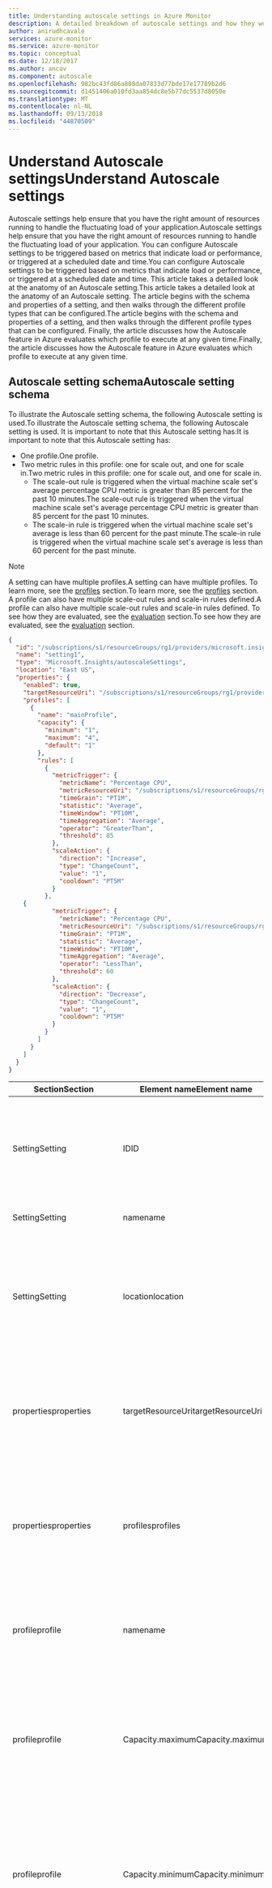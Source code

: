 ```yaml
---
title: Understanding autoscale settings in Azure Monitor
description: A detailed breakdown of autoscale settings and how they work. Applies to Virtual Machines, Cloud Services, Web Apps
author: anirudhcavale
services: azure-monitor
ms.service: azure-monitor
ms.topic: conceptual
ms.date: 12/18/2017
ms.author: ancav
ms.component: autoscale
ms.openlocfilehash: 982bc43fd86a808da07833d77bde17e17789b2d6
ms.sourcegitcommit: d1451406a010fd3aa854dc8e5b77dc5537d8050e
ms.translationtype: MT
ms.contentlocale: nl-NL
ms.lasthandoff: 09/13/2018
ms.locfileid: "44870509"
---
```

# <a name="understand-autoscale-settings"></a><span data-ttu-id="7cce5-104">Understand Autoscale settings</span><span class="sxs-lookup"><span data-stu-id="7cce5-104">Understand Autoscale settings</span></span>
<span data-ttu-id="7cce5-105">Autoscale settings help ensure that you have the right amount of resources running to handle the fluctuating load of your application.</span><span class="sxs-lookup"><span data-stu-id="7cce5-105">Autoscale settings help ensure that you have the right amount of resources running to handle the fluctuating load of your application.</span></span> <span data-ttu-id="7cce5-106">You can configure Autoscale settings to be triggered based on metrics that indicate load or performance, or triggered at a scheduled date and time.</span><span class="sxs-lookup"><span data-stu-id="7cce5-106">You can configure Autoscale settings to be triggered based on metrics that indicate load or performance, or triggered at a scheduled date and time.</span></span> <span data-ttu-id="7cce5-107">This article takes a detailed look at the anatomy of an Autoscale setting.</span><span class="sxs-lookup"><span data-stu-id="7cce5-107">This article takes a detailed look at the anatomy of an Autoscale setting.</span></span> <span data-ttu-id="7cce5-108">The article begins with the schema and properties of a setting, and then walks through the different profile types that can be configured.</span><span class="sxs-lookup"><span data-stu-id="7cce5-108">The article begins with the schema and properties of a setting, and then walks through the different profile types that can be configured.</span></span> <span data-ttu-id="7cce5-109">Finally, the article discusses how the Autoscale feature in Azure evaluates which profile to execute at any given time.</span><span class="sxs-lookup"><span data-stu-id="7cce5-109">Finally, the article discusses how the Autoscale feature in Azure evaluates which profile to execute at any given time.</span></span>

## <a name="autoscale-setting-schema"></a><span data-ttu-id="7cce5-110">Autoscale setting schema</span><span class="sxs-lookup"><span data-stu-id="7cce5-110">Autoscale setting schema</span></span>
<span data-ttu-id="7cce5-111">To illustrate the Autoscale setting schema, the following Autoscale setting is used.</span><span class="sxs-lookup"><span data-stu-id="7cce5-111">To illustrate the Autoscale setting schema, the following Autoscale setting is used.</span></span> <span data-ttu-id="7cce5-112">It is important to note that this Autoscale setting has:</span><span class="sxs-lookup"><span data-stu-id="7cce5-112">It is important to note that this Autoscale setting has:</span></span>
- <span data-ttu-id="7cce5-113">One profile.</span><span class="sxs-lookup"><span data-stu-id="7cce5-113">One profile.</span></span> 
- <span data-ttu-id="7cce5-114">Two metric rules in this profile: one for scale out, and one for scale in.</span><span class="sxs-lookup"><span data-stu-id="7cce5-114">Two metric rules in this profile: one for scale out, and one for scale in.</span></span>
  - <span data-ttu-id="7cce5-115">The scale-out rule is triggered when the virtual machine scale set's average percentage CPU metric is greater than 85 percent for the past 10 minutes.</span><span class="sxs-lookup"><span data-stu-id="7cce5-115">The scale-out rule is triggered when the virtual machine scale set's average percentage CPU metric is greater than 85 percent for the past 10 minutes.</span></span>
  - <span data-ttu-id="7cce5-116">The scale-in rule is triggered when the virtual machine scale set's average is less than 60 percent for the past minute.</span><span class="sxs-lookup"><span data-stu-id="7cce5-116">The scale-in rule is triggered when the virtual machine scale set's average is less than 60 percent for the past minute.</span></span>

> [!NOTE]
> <span data-ttu-id="7cce5-117">A setting can have multiple profiles.</span><span class="sxs-lookup"><span data-stu-id="7cce5-117">A setting can have multiple profiles.</span></span> <span data-ttu-id="7cce5-118">To learn more, see the [profiles](#autoscale-profiles) section.</span><span class="sxs-lookup"><span data-stu-id="7cce5-118">To learn more, see the [profiles](#autoscale-profiles) section.</span></span> <span data-ttu-id="7cce5-119">A profile can also have multiple scale-out rules and scale-in rules defined.</span><span class="sxs-lookup"><span data-stu-id="7cce5-119">A profile can also have multiple scale-out rules and scale-in rules defined.</span></span> <span data-ttu-id="7cce5-120">To see how they are evaluated, see the [evaluation](#autoscale-evaluation) section.</span><span class="sxs-lookup"><span data-stu-id="7cce5-120">To see how they are evaluated, see the [evaluation](#autoscale-evaluation) section.</span></span>

```JSON
{
  "id": "/subscriptions/s1/resourceGroups/rg1/providers/microsoft.insights/autoscalesettings/setting1",
  "name": "setting1",
  "type": "Microsoft.Insights/autoscaleSettings",
  "location": "East US",
  "properties": {
    "enabled": true,
    "targetResourceUri": "/subscriptions/s1/resourceGroups/rg1/providers/Microsoft.Compute/virtualMachineScaleSets/vmss1",
    "profiles": [
      {
        "name": "mainProfile",
        "capacity": {
          "minimum": "1",
          "maximum": "4",
          "default": "1"
        },
        "rules": [
          {
            "metricTrigger": {
              "metricName": "Percentage CPU",
              "metricResourceUri": "/subscriptions/s1/resourceGroups/rg1/providers/Microsoft.Compute/virtualMachineScaleSets/vmss1",
              "timeGrain": "PT1M",
              "statistic": "Average",
              "timeWindow": "PT10M",
              "timeAggregation": "Average",
              "operator": "GreaterThan",
              "threshold": 85
            },
            "scaleAction": {
              "direction": "Increase",
              "type": "ChangeCount",
              "value": "1",
              "cooldown": "PT5M"
            }
          },
    {
            "metricTrigger": {
              "metricName": "Percentage CPU",
              "metricResourceUri": "/subscriptions/s1/resourceGroups/rg1/providers/Microsoft.Compute/virtualMachineScaleSets/vmss1",
              "timeGrain": "PT1M",
              "statistic": "Average",
              "timeWindow": "PT10M",
              "timeAggregation": "Average",
              "operator": "LessThan",
              "threshold": 60
            },
            "scaleAction": {
              "direction": "Decrease",
              "type": "ChangeCount",
              "value": "1",
              "cooldown": "PT5M"
            }
          }
        ]
      }
    ]
  }
}
```

| <span data-ttu-id="7cce5-121">Section</span><span class="sxs-lookup"><span data-stu-id="7cce5-121">Section</span></span> | <span data-ttu-id="7cce5-122">Element name</span><span class="sxs-lookup"><span data-stu-id="7cce5-122">Element name</span></span> | <span data-ttu-id="7cce5-123">Description</span><span class="sxs-lookup"><span data-stu-id="7cce5-123">Description</span></span> |
| --- | --- | --- |
| <span data-ttu-id="7cce5-124">Setting</span><span class="sxs-lookup"><span data-stu-id="7cce5-124">Setting</span></span> | <span data-ttu-id="7cce5-125">ID</span><span class="sxs-lookup"><span data-stu-id="7cce5-125">ID</span></span> | <span data-ttu-id="7cce5-126">The Autoscale setting's resource ID.</span><span class="sxs-lookup"><span data-stu-id="7cce5-126">The Autoscale setting's resource ID.</span></span> <span data-ttu-id="7cce5-127">Autoscale settings are an Azure Resource Manager resource.</span><span class="sxs-lookup"><span data-stu-id="7cce5-127">Autoscale settings are an Azure Resource Manager resource.</span></span> |
| <span data-ttu-id="7cce5-128">Setting</span><span class="sxs-lookup"><span data-stu-id="7cce5-128">Setting</span></span> | <span data-ttu-id="7cce5-129">name</span><span class="sxs-lookup"><span data-stu-id="7cce5-129">name</span></span> | <span data-ttu-id="7cce5-130">The Autoscale setting name.</span><span class="sxs-lookup"><span data-stu-id="7cce5-130">The Autoscale setting name.</span></span> |
| <span data-ttu-id="7cce5-131">Setting</span><span class="sxs-lookup"><span data-stu-id="7cce5-131">Setting</span></span> | <span data-ttu-id="7cce5-132">location</span><span class="sxs-lookup"><span data-stu-id="7cce5-132">location</span></span> | <span data-ttu-id="7cce5-133">The location of the Autoscale setting.</span><span class="sxs-lookup"><span data-stu-id="7cce5-133">The location of the Autoscale setting.</span></span> <span data-ttu-id="7cce5-134">This location can be different from the location of the resource being scaled.</span><span class="sxs-lookup"><span data-stu-id="7cce5-134">This location can be different from the location of the resource being scaled.</span></span> |
| <span data-ttu-id="7cce5-135">properties</span><span class="sxs-lookup"><span data-stu-id="7cce5-135">properties</span></span> | <span data-ttu-id="7cce5-136">targetResourceUri</span><span class="sxs-lookup"><span data-stu-id="7cce5-136">targetResourceUri</span></span> | <span data-ttu-id="7cce5-137">The resource ID of the resource being scaled.</span><span class="sxs-lookup"><span data-stu-id="7cce5-137">The resource ID of the resource being scaled.</span></span> <span data-ttu-id="7cce5-138">You can only have one Autoscale setting per resource.</span><span class="sxs-lookup"><span data-stu-id="7cce5-138">You can only have one Autoscale setting per resource.</span></span> |
| <span data-ttu-id="7cce5-139">properties</span><span class="sxs-lookup"><span data-stu-id="7cce5-139">properties</span></span> | <span data-ttu-id="7cce5-140">profiles</span><span class="sxs-lookup"><span data-stu-id="7cce5-140">profiles</span></span> | <span data-ttu-id="7cce5-141">An Autoscale setting is composed of one or more profiles.</span><span class="sxs-lookup"><span data-stu-id="7cce5-141">An Autoscale setting is composed of one or more profiles.</span></span> <span data-ttu-id="7cce5-142">Each time the Autoscale engine runs, it executes one profile.</span><span class="sxs-lookup"><span data-stu-id="7cce5-142">Each time the Autoscale engine runs, it executes one profile.</span></span> |
| <span data-ttu-id="7cce5-143">profile</span><span class="sxs-lookup"><span data-stu-id="7cce5-143">profile</span></span> | <span data-ttu-id="7cce5-144">name</span><span class="sxs-lookup"><span data-stu-id="7cce5-144">name</span></span> | <span data-ttu-id="7cce5-145">The name of the profile.</span><span class="sxs-lookup"><span data-stu-id="7cce5-145">The name of the profile.</span></span> <span data-ttu-id="7cce5-146">You can choose any name that helps you identify the profile.</span><span class="sxs-lookup"><span data-stu-id="7cce5-146">You can choose any name that helps you identify the profile.</span></span> |
| <span data-ttu-id="7cce5-147">profile</span><span class="sxs-lookup"><span data-stu-id="7cce5-147">profile</span></span> | <span data-ttu-id="7cce5-148">Capacity.maximum</span><span class="sxs-lookup"><span data-stu-id="7cce5-148">Capacity.maximum</span></span> | <span data-ttu-id="7cce5-149">The maximum capacity allowed.</span><span class="sxs-lookup"><span data-stu-id="7cce5-149">The maximum capacity allowed.</span></span> <span data-ttu-id="7cce5-150">It ensures that Autoscale, when executing this profile, does not scale your resource above this number.</span><span class="sxs-lookup"><span data-stu-id="7cce5-150">It ensures that Autoscale, when executing this profile, does not scale your resource above this number.</span></span> |
| <span data-ttu-id="7cce5-151">profile</span><span class="sxs-lookup"><span data-stu-id="7cce5-151">profile</span></span> | <span data-ttu-id="7cce5-152">Capacity.minimum</span><span class="sxs-lookup"><span data-stu-id="7cce5-152">Capacity.minimum</span></span> | <span data-ttu-id="7cce5-153">The minimum capacity allowed.</span><span class="sxs-lookup"><span data-stu-id="7cce5-153">The minimum capacity allowed.</span></span> <span data-ttu-id="7cce5-154">It ensures that Autoscale, when executing this profile, does not scale your resource below this number.</span><span class="sxs-lookup"><span data-stu-id="7cce5-154">It ensures that Autoscale, when executing this profile, does not scale your resource below this number.</span></span> |
| <span data-ttu-id="7cce5-155">profile</span><span class="sxs-lookup"><span data-stu-id="7cce5-155">profile</span></span> | <span data-ttu-id="7cce5-156">Capacity.default</span><span class="sxs-lookup"><span data-stu-id="7cce5-156">Capacity.default</span></span> | <span data-ttu-id="7cce5-157">If there is a problem reading the resource metric (in this case, the CPU of “vmss1”), and the current capacity is below the default, Autoscale scales out to the default.</span><span class="sxs-lookup"><span data-stu-id="7cce5-157">If there is a problem reading the resource metric (in this case, the CPU of “vmss1”), and the current capacity is below the default, Autoscale scales out to the default.</span></span> <span data-ttu-id="7cce5-158">This is to ensure the availability of the resource.</span><span class="sxs-lookup"><span data-stu-id="7cce5-158">This is to ensure the availability of the resource.</span></span> <span data-ttu-id="7cce5-159">If the current capacity is already higher than the default capacity, Autoscale does not scale in.</span><span class="sxs-lookup"><span data-stu-id="7cce5-159">If the current capacity is already higher than the default capacity, Autoscale does not scale in.</span></span> |
| <span data-ttu-id="7cce5-160">profile</span><span class="sxs-lookup"><span data-stu-id="7cce5-160">profile</span></span> | <span data-ttu-id="7cce5-161">rules</span><span class="sxs-lookup"><span data-stu-id="7cce5-161">rules</span></span> | <span data-ttu-id="7cce5-162">Autoscale automatically scales between the maximum and minimum capacities, by using the rules in the profile.</span><span class="sxs-lookup"><span data-stu-id="7cce5-162">Autoscale automatically scales between the maximum and minimum capacities, by using the rules in the profile.</span></span> <span data-ttu-id="7cce5-163">You can have multiple rules in a profile.</span><span class="sxs-lookup"><span data-stu-id="7cce5-163">You can have multiple rules in a profile.</span></span> <span data-ttu-id="7cce5-164">Typically there are two rules: one to determine when to scale out, and the other to determine when to scale in.</span><span class="sxs-lookup"><span data-stu-id="7cce5-164">Typically there are two rules: one to determine when to scale out, and the other to determine when to scale in.</span></span> |
| <span data-ttu-id="7cce5-165">rule</span><span class="sxs-lookup"><span data-stu-id="7cce5-165">rule</span></span> | <span data-ttu-id="7cce5-166">metricTrigger</span><span class="sxs-lookup"><span data-stu-id="7cce5-166">metricTrigger</span></span> | <span data-ttu-id="7cce5-167">Defines the metric condition of the rule.</span><span class="sxs-lookup"><span data-stu-id="7cce5-167">Defines the metric condition of the rule.</span></span> |
| <span data-ttu-id="7cce5-168">metricTrigger</span><span class="sxs-lookup"><span data-stu-id="7cce5-168">metricTrigger</span></span> | <span data-ttu-id="7cce5-169">metricName</span><span class="sxs-lookup"><span data-stu-id="7cce5-169">metricName</span></span> | <span data-ttu-id="7cce5-170">The name of the metric.</span><span class="sxs-lookup"><span data-stu-id="7cce5-170">The name of the metric.</span></span> |
| <span data-ttu-id="7cce5-171">metricTrigger</span><span class="sxs-lookup"><span data-stu-id="7cce5-171">metricTrigger</span></span> |  <span data-ttu-id="7cce5-172">metricResourceUri</span><span class="sxs-lookup"><span data-stu-id="7cce5-172">metricResourceUri</span></span> | <span data-ttu-id="7cce5-173">The resource ID of the resource that emits the metric.</span><span class="sxs-lookup"><span data-stu-id="7cce5-173">The resource ID of the resource that emits the metric.</span></span> <span data-ttu-id="7cce5-174">In most cases, it is the same as the resource being scaled.</span><span class="sxs-lookup"><span data-stu-id="7cce5-174">In most cases, it is the same as the resource being scaled.</span></span> <span data-ttu-id="7cce5-175">In some cases, it can be different.</span><span class="sxs-lookup"><span data-stu-id="7cce5-175">In some cases, it can be different.</span></span> <span data-ttu-id="7cce5-176">For example, you can scale a virtual machine scale set based on the number of messages in a storage queue.</span><span class="sxs-lookup"><span data-stu-id="7cce5-176">For example, you can scale a virtual machine scale set based on the number of messages in a storage queue.</span></span> |
| <span data-ttu-id="7cce5-177">metricTrigger</span><span class="sxs-lookup"><span data-stu-id="7cce5-177">metricTrigger</span></span> | <span data-ttu-id="7cce5-178">timeGrain</span><span class="sxs-lookup"><span data-stu-id="7cce5-178">timeGrain</span></span> | <span data-ttu-id="7cce5-179">The metric sampling duration.</span><span class="sxs-lookup"><span data-stu-id="7cce5-179">The metric sampling duration.</span></span> <span data-ttu-id="7cce5-180">For example, **TimeGrain = “PT1M”** means that the metrics should be aggregated every 1 minute, by using the aggregation method specified in the statistic element.</span><span class="sxs-lookup"><span data-stu-id="7cce5-180">For example, **TimeGrain = “PT1M”** means that the metrics should be aggregated every 1 minute, by using the aggregation method specified in the statistic element.</span></span> |
| <span data-ttu-id="7cce5-181">metricTrigger</span><span class="sxs-lookup"><span data-stu-id="7cce5-181">metricTrigger</span></span> | <span data-ttu-id="7cce5-182">statistic</span><span class="sxs-lookup"><span data-stu-id="7cce5-182">statistic</span></span> | <span data-ttu-id="7cce5-183">The aggregation method within the timeGrain period.</span><span class="sxs-lookup"><span data-stu-id="7cce5-183">The aggregation method within the timeGrain period.</span></span> <span data-ttu-id="7cce5-184">For example, **statistic = “Average”** and **timeGrain = “PT1M”** means that the metrics should be aggregated every 1 minute, by taking the average.</span><span class="sxs-lookup"><span data-stu-id="7cce5-184">For example, **statistic = “Average”** and **timeGrain = “PT1M”** means that the metrics should be aggregated every 1 minute, by taking the average.</span></span> <span data-ttu-id="7cce5-185">This property dictates how the metric is sampled.</span><span class="sxs-lookup"><span data-stu-id="7cce5-185">This property dictates how the metric is sampled.</span></span> |
| <span data-ttu-id="7cce5-186">metricTrigger</span><span class="sxs-lookup"><span data-stu-id="7cce5-186">metricTrigger</span></span> | <span data-ttu-id="7cce5-187">timeWindow</span><span class="sxs-lookup"><span data-stu-id="7cce5-187">timeWindow</span></span> | <span data-ttu-id="7cce5-188">The amount of time to look back for metrics.</span><span class="sxs-lookup"><span data-stu-id="7cce5-188">The amount of time to look back for metrics.</span></span> <span data-ttu-id="7cce5-189">For example, **timeWindow = “PT10M”** means that every time Autoscale runs, it queries metrics for the past 10 minutes.</span><span class="sxs-lookup"><span data-stu-id="7cce5-189">For example, **timeWindow = “PT10M”** means that every time Autoscale runs, it queries metrics for the past 10 minutes.</span></span> <span data-ttu-id="7cce5-190">The time window allows your metrics to be normalized, and avoids reacting to transient spikes.</span><span class="sxs-lookup"><span data-stu-id="7cce5-190">The time window allows your metrics to be normalized, and avoids reacting to transient spikes.</span></span> |
| <span data-ttu-id="7cce5-191">metricTrigger</span><span class="sxs-lookup"><span data-stu-id="7cce5-191">metricTrigger</span></span> | <span data-ttu-id="7cce5-192">timeAggregation</span><span class="sxs-lookup"><span data-stu-id="7cce5-192">timeAggregation</span></span> | <span data-ttu-id="7cce5-193">The aggregation method used to aggregate the sampled metrics.</span><span class="sxs-lookup"><span data-stu-id="7cce5-193">The aggregation method used to aggregate the sampled metrics.</span></span> <span data-ttu-id="7cce5-194">For example, **TimeAggregation = “Average”** should aggregate the sampled metrics by taking the average.</span><span class="sxs-lookup"><span data-stu-id="7cce5-194">For example, **TimeAggregation = “Average”** should aggregate the sampled metrics by taking the average.</span></span> <span data-ttu-id="7cce5-195">In the preceding case, take the ten 1-minute samples, and average them.</span><span class="sxs-lookup"><span data-stu-id="7cce5-195">In the preceding case, take the ten 1-minute samples, and average them.</span></span> |
| <span data-ttu-id="7cce5-196">rule</span><span class="sxs-lookup"><span data-stu-id="7cce5-196">rule</span></span> | <span data-ttu-id="7cce5-197">scaleAction</span><span class="sxs-lookup"><span data-stu-id="7cce5-197">scaleAction</span></span> | <span data-ttu-id="7cce5-198">The action to take when the metricTrigger of the rule is triggered.</span><span class="sxs-lookup"><span data-stu-id="7cce5-198">The action to take when the metricTrigger of the rule is triggered.</span></span> |
| <span data-ttu-id="7cce5-199">scaleAction</span><span class="sxs-lookup"><span data-stu-id="7cce5-199">scaleAction</span></span> | <span data-ttu-id="7cce5-200">direction</span><span class="sxs-lookup"><span data-stu-id="7cce5-200">direction</span></span> | <span data-ttu-id="7cce5-201">"Increase" to scale out, or "Decrease" to scale in.</span><span class="sxs-lookup"><span data-stu-id="7cce5-201">"Increase" to scale out, or "Decrease" to scale in.</span></span>|
| <span data-ttu-id="7cce5-202">scaleAction</span><span class="sxs-lookup"><span data-stu-id="7cce5-202">scaleAction</span></span> | <span data-ttu-id="7cce5-203">value</span><span class="sxs-lookup"><span data-stu-id="7cce5-203">value</span></span> | <span data-ttu-id="7cce5-204">How much to increase or decrease the capacity of the resource.</span><span class="sxs-lookup"><span data-stu-id="7cce5-204">How much to increase or decrease the capacity of the resource.</span></span> |
| <span data-ttu-id="7cce5-205">scaleAction</span><span class="sxs-lookup"><span data-stu-id="7cce5-205">scaleAction</span></span> | <span data-ttu-id="7cce5-206">cooldown</span><span class="sxs-lookup"><span data-stu-id="7cce5-206">cooldown</span></span> | <span data-ttu-id="7cce5-207">The amount of time to wait after a scale operation before scaling again.</span><span class="sxs-lookup"><span data-stu-id="7cce5-207">The amount of time to wait after a scale operation before scaling again.</span></span> <span data-ttu-id="7cce5-208">For example, if **cooldown = “PT10M”**, Autoscale does not attempt to scale again for another 10 minutes.</span><span class="sxs-lookup"><span data-stu-id="7cce5-208">For example, if **cooldown = “PT10M”**, Autoscale does not attempt to scale again for another 10 minutes.</span></span> <span data-ttu-id="7cce5-209">The cooldown is to allow the metrics to stabilize after the addition or removal of instances.</span><span class="sxs-lookup"><span data-stu-id="7cce5-209">The cooldown is to allow the metrics to stabilize after the addition or removal of instances.</span></span> |

## <a name="autoscale-profiles"></a><span data-ttu-id="7cce5-210">Autoscale profiles</span><span class="sxs-lookup"><span data-stu-id="7cce5-210">Autoscale profiles</span></span>

<span data-ttu-id="7cce5-211">There are three types of Autoscale profiles:</span><span class="sxs-lookup"><span data-stu-id="7cce5-211">There are three types of Autoscale profiles:</span></span>

- <span data-ttu-id="7cce5-212">**Regular profile:** The most common profile.</span><span class="sxs-lookup"><span data-stu-id="7cce5-212">**Regular profile:** The most common profile.</span></span> <span data-ttu-id="7cce5-213">If you don’t need to scale your resource based on the day of the week, or on a particular day, you can use a regular profile.</span><span class="sxs-lookup"><span data-stu-id="7cce5-213">If you don’t need to scale your resource based on the day of the week, or on a particular day, you can use a regular profile.</span></span> <span data-ttu-id="7cce5-214">This profile can then be configured with metric rules that dictate when to scale out and when to scale in.</span><span class="sxs-lookup"><span data-stu-id="7cce5-214">This profile can then be configured with metric rules that dictate when to scale out and when to scale in.</span></span> <span data-ttu-id="7cce5-215">You should only have one regular profile defined.</span><span class="sxs-lookup"><span data-stu-id="7cce5-215">You should only have one regular profile defined.</span></span>

    <span data-ttu-id="7cce5-216">The example profile used earlier in this article is an example of a regular profile.</span><span class="sxs-lookup"><span data-stu-id="7cce5-216">The example profile used earlier in this article is an example of a regular profile.</span></span> <span data-ttu-id="7cce5-217">Note that it is also possible to set a profile to scale to a static instance count for your resource.</span><span class="sxs-lookup"><span data-stu-id="7cce5-217">Note that it is also possible to set a profile to scale to a static instance count for your resource.</span></span>

- <span data-ttu-id="7cce5-218">**Fixed date profile:** This profile is for special cases.</span><span class="sxs-lookup"><span data-stu-id="7cce5-218">**Fixed date profile:** This profile is for special cases.</span></span> <span data-ttu-id="7cce5-219">For example, let’s say you have an important event coming up on December 26, 2017 (PST).</span><span class="sxs-lookup"><span data-stu-id="7cce5-219">For example, let’s say you have an important event coming up on December 26, 2017 (PST).</span></span> <span data-ttu-id="7cce5-220">You want the minimum and maximum capacities of your resource to be different on that day, but still scale on the same metrics.</span><span class="sxs-lookup"><span data-stu-id="7cce5-220">You want the minimum and maximum capacities of your resource to be different on that day, but still scale on the same metrics.</span></span> <span data-ttu-id="7cce5-221">In this case, you should add a fixed date profile to your setting’s list of profiles.</span><span class="sxs-lookup"><span data-stu-id="7cce5-221">In this case, you should add a fixed date profile to your setting’s list of profiles.</span></span> <span data-ttu-id="7cce5-222">The profile is configured to run only on the event’s day.</span><span class="sxs-lookup"><span data-stu-id="7cce5-222">The profile is configured to run only on the event’s day.</span></span> <span data-ttu-id="7cce5-223">For any other day, Autoscale uses the regular profile.</span><span class="sxs-lookup"><span data-stu-id="7cce5-223">For any other day, Autoscale uses the regular profile.</span></span>

    ``` JSON
    "profiles": [{
    "name": " regularProfile",
    "capacity": {
    ...
    },
    "rules": [{
    ...
    },
    {
    ...
    }]
    },
    {
    "name": "eventProfile",
    "capacity": {
    ...
    },
    "rules": [{
    ...
    }, {
    ...
    }],
    "fixedDate": {
        "timeZone": "Pacific Standard Time",
               "start": "2017-12-26T00:00:00",
               "end": "2017-12-26T23:59:00"
    }}
    ]
    ```
    
- <span data-ttu-id="7cce5-224">**Recurrence profile:** This type of profile enables you to ensure that this profile is always used on a particular day of the week.</span><span class="sxs-lookup"><span data-stu-id="7cce5-224">**Recurrence profile:** This type of profile enables you to ensure that this profile is always used on a particular day of the week.</span></span> <span data-ttu-id="7cce5-225">Recurrence profiles only have a start time.</span><span class="sxs-lookup"><span data-stu-id="7cce5-225">Recurrence profiles only have a start time.</span></span> <span data-ttu-id="7cce5-226">They run until the next recurrence profile or fixed date profile is set to start.</span><span class="sxs-lookup"><span data-stu-id="7cce5-226">They run until the next recurrence profile or fixed date profile is set to start.</span></span> <span data-ttu-id="7cce5-227">An Autoscale setting with only one recurrence profile runs that profile, even if there is a regular profile defined in the same setting.</span><span class="sxs-lookup"><span data-stu-id="7cce5-227">An Autoscale setting with only one recurrence profile runs that profile, even if there is a regular profile defined in the same setting.</span></span> <span data-ttu-id="7cce5-228">The following two examples illustrate how this profile is used:</span><span class="sxs-lookup"><span data-stu-id="7cce5-228">The following two examples illustrate how this profile is used:</span></span>

    <span data-ttu-id="7cce5-229">**Example 1: Weekdays vs. weekends**</span><span class="sxs-lookup"><span data-stu-id="7cce5-229">**Example 1: Weekdays vs. weekends**</span></span>
    
    <span data-ttu-id="7cce5-230">Let’s say that on weekends, you want your maximum capacity to be 4.</span><span class="sxs-lookup"><span data-stu-id="7cce5-230">Let’s say that on weekends, you want your maximum capacity to be 4.</span></span> <span data-ttu-id="7cce5-231">On weekdays, because you expect more load, you want your maximum capacity to be 10.</span><span class="sxs-lookup"><span data-stu-id="7cce5-231">On weekdays, because you expect more load, you want your maximum capacity to be 10.</span></span> <span data-ttu-id="7cce5-232">In this case, your setting would contain two recurrence profiles, one to run on weekends and the other on weekdays.</span><span class="sxs-lookup"><span data-stu-id="7cce5-232">In this case, your setting would contain two recurrence profiles, one to run on weekends and the other on weekdays.</span></span>
    <span data-ttu-id="7cce5-233">The setting looks like this:</span><span class="sxs-lookup"><span data-stu-id="7cce5-233">The setting looks like this:</span></span>

    ``` JSON
    "profiles": [
    {
    "name": "weekdayProfile",
    "capacity": {
        ...
    },
    "rules": [{
        ...
    }],
    "recurrence": {
        "frequency": "Week",
        "schedule": {
            "timeZone": "Pacific Standard Time",
            "days": [
                "Monday"
            ],
            "hours": [
                0
            ],
            "minutes": [
                0
            ]
        }
    }}
    },
    {
    "name": "weekendProfile",
    "capacity": {
        ...
    },
    "rules": [{
        ...
    }]
    "recurrence": {
        "frequency": "Week",
        "schedule": {
            "timeZone": "Pacific Standard Time",
            "days": [
                "Saturday"
            ],
            "hours": [
                0
            ],
            "minutes": [
                0
            ]
        }
    }
    }]
    ```

    <span data-ttu-id="7cce5-234">The preceding setting shows that each recurrence profile has a schedule.</span><span class="sxs-lookup"><span data-stu-id="7cce5-234">The preceding setting shows that each recurrence profile has a schedule.</span></span> <span data-ttu-id="7cce5-235">This schedule determines when the profile starts running.</span><span class="sxs-lookup"><span data-stu-id="7cce5-235">This schedule determines when the profile starts running.</span></span> <span data-ttu-id="7cce5-236">The profile stops when it’s time to run another profile.</span><span class="sxs-lookup"><span data-stu-id="7cce5-236">The profile stops when it’s time to run another profile.</span></span>

    <span data-ttu-id="7cce5-237">For example, in the preceding setting, “weekdayProfile” is set to start on Monday at 12:00 AM.</span><span class="sxs-lookup"><span data-stu-id="7cce5-237">For example, in the preceding setting, “weekdayProfile” is set to start on Monday at 12:00 AM.</span></span> <span data-ttu-id="7cce5-238">That means this profile starts running on Monday at 12:00 AM.</span><span class="sxs-lookup"><span data-stu-id="7cce5-238">That means this profile starts running on Monday at 12:00 AM.</span></span> <span data-ttu-id="7cce5-239">It continues until Saturday at 12:00 AM, when “weekendProfile”  is scheduled to start running.</span><span class="sxs-lookup"><span data-stu-id="7cce5-239">It continues until Saturday at 12:00 AM, when “weekendProfile”  is scheduled to start running.</span></span>

    <span data-ttu-id="7cce5-240">**Example 2: Business hours**</span><span class="sxs-lookup"><span data-stu-id="7cce5-240">**Example 2: Business hours**</span></span>
    
    <span data-ttu-id="7cce5-241">Let's say you want to have one metric threshold during business hours (9:00 AM to 5:00 PM), and a different one for all other times.</span><span class="sxs-lookup"><span data-stu-id="7cce5-241">Let's say you want to have one metric threshold during business hours (9:00 AM to 5:00 PM), and a different one for all other times.</span></span> <span data-ttu-id="7cce5-242">The setting would look like this:</span><span class="sxs-lookup"><span data-stu-id="7cce5-242">The setting would look like this:</span></span>
    
    ``` JSON
    "profiles": [
    {
    "name": "businessHoursProfile",
    "capacity": {
        ...
    },
    "rules": [{
        ...
    }],
    "recurrence": {
        "frequency": "Week",
        "schedule": {
            "timeZone": "Pacific Standard Time",
            "days": [
                "Monday", “Tuesday”, “Wednesday”, “Thursday”, “Friday”
            ],
            "hours": [
                9
            ],
            "minutes": [
                0
            ]
        }
    }
    },
    {
    "name": "nonBusinessHoursProfile",
    "capacity": {
        ...
    },
    "rules": [{
        ...
    }]
    "recurrence": {
        "frequency": "Week",
        "schedule": {
            "timeZone": "Pacific Standard Time",
            "days": [
                "Monday", “Tuesday”, “Wednesday”, “Thursday”, “Friday”
            ],
            "hours": [
                17
            ],
            "minutes": [
                0
            ]
        }
    }
    }]
    ```
    
    <span data-ttu-id="7cce5-243">The preceding setting shows that “businessHoursProfile” begins running on Monday at 9:00 AM, and continues to 5:00 PM.</span><span class="sxs-lookup"><span data-stu-id="7cce5-243">The preceding setting shows that “businessHoursProfile” begins running on Monday at 9:00 AM, and continues to 5:00 PM.</span></span> <span data-ttu-id="7cce5-244">That’s when “nonBusinessHoursProfile” starts running.</span><span class="sxs-lookup"><span data-stu-id="7cce5-244">That’s when “nonBusinessHoursProfile” starts running.</span></span> <span data-ttu-id="7cce5-245">The “nonBusinessHoursProfile” runs until 9:00 AM Tuesday, and then the “businessHoursProfile” takes over again.</span><span class="sxs-lookup"><span data-stu-id="7cce5-245">The “nonBusinessHoursProfile” runs until 9:00 AM Tuesday, and then the “businessHoursProfile” takes over again.</span></span> <span data-ttu-id="7cce5-246">This repeats until Friday at 5:00 PM.</span><span class="sxs-lookup"><span data-stu-id="7cce5-246">This repeats until Friday at 5:00 PM.</span></span> <span data-ttu-id="7cce5-247">At that point, “nonBusinessHoursProfile” runs all the way to Monday at 9:00 AM.</span><span class="sxs-lookup"><span data-stu-id="7cce5-247">At that point, “nonBusinessHoursProfile” runs all the way to Monday at 9:00 AM.</span></span>
    
> [!Note]
> <span data-ttu-id="7cce5-248">The Autoscale user interface in the Azure portal enforces end times for recurrence profiles, and begins running the Autoscale setting's default profile in between recurrence profiles.</span><span class="sxs-lookup"><span data-stu-id="7cce5-248">The Autoscale user interface in the Azure portal enforces end times for recurrence profiles, and begins running the Autoscale setting's default profile in between recurrence profiles.</span></span>
    
## <a name="autoscale-evaluation"></a><span data-ttu-id="7cce5-249">Autoscale evaluation</span><span class="sxs-lookup"><span data-stu-id="7cce5-249">Autoscale evaluation</span></span>
<span data-ttu-id="7cce5-250">Given that Autoscale settings can have multiple profiles, and each profile can have multiple metric rules, it is important to understand how an Autoscale setting is evaluated.</span><span class="sxs-lookup"><span data-stu-id="7cce5-250">Given that Autoscale settings can have multiple profiles, and each profile can have multiple metric rules, it is important to understand how an Autoscale setting is evaluated.</span></span> <span data-ttu-id="7cce5-251">Each time the Autoscale job runs, it begins by choosing the profile that is applicable.</span><span class="sxs-lookup"><span data-stu-id="7cce5-251">Each time the Autoscale job runs, it begins by choosing the profile that is applicable.</span></span> <span data-ttu-id="7cce5-252">Then Autoscale evaluates the minimum and maximum values, and any metric rules in the profile, and decides if a scale action is necessary.</span><span class="sxs-lookup"><span data-stu-id="7cce5-252">Then Autoscale evaluates the minimum and maximum values, and any metric rules in the profile, and decides if a scale action is necessary.</span></span>

### <a name="which-profile-will-autoscale-pick"></a><span data-ttu-id="7cce5-253">Which profile will Autoscale pick?</span><span class="sxs-lookup"><span data-stu-id="7cce5-253">Which profile will Autoscale pick?</span></span>

<span data-ttu-id="7cce5-254">Autoscale uses the following sequence to pick the profile:</span><span class="sxs-lookup"><span data-stu-id="7cce5-254">Autoscale uses the following sequence to pick the profile:</span></span>
1. <span data-ttu-id="7cce5-255">It first looks for any fixed date profile that is configured to run now.</span><span class="sxs-lookup"><span data-stu-id="7cce5-255">It first looks for any fixed date profile that is configured to run now.</span></span> <span data-ttu-id="7cce5-256">If there is, Autoscale runs it.</span><span class="sxs-lookup"><span data-stu-id="7cce5-256">If there is, Autoscale runs it.</span></span> <span data-ttu-id="7cce5-257">If there are multiple fixed date profiles that are supposed to run, Autoscale selects the first one.</span><span class="sxs-lookup"><span data-stu-id="7cce5-257">If there are multiple fixed date profiles that are supposed to run, Autoscale selects the first one.</span></span>
2. <span data-ttu-id="7cce5-258">If there are no fixed date profiles, Autoscale looks at recurrence profiles.</span><span class="sxs-lookup"><span data-stu-id="7cce5-258">If there are no fixed date profiles, Autoscale looks at recurrence profiles.</span></span> <span data-ttu-id="7cce5-259">If a recurrence profile is found, it runs it.</span><span class="sxs-lookup"><span data-stu-id="7cce5-259">If a recurrence profile is found, it runs it.</span></span>
3. <span data-ttu-id="7cce5-260">If there are no fixed date or recurrence profiles, Autoscale runs the regular profile.</span><span class="sxs-lookup"><span data-stu-id="7cce5-260">If there are no fixed date or recurrence profiles, Autoscale runs the regular profile.</span></span>

### <a name="how-does-autoscale-evaluate-multiple-rules"></a><span data-ttu-id="7cce5-261">How does Autoscale evaluate multiple rules?</span><span class="sxs-lookup"><span data-stu-id="7cce5-261">How does Autoscale evaluate multiple rules?</span></span>

<span data-ttu-id="7cce5-262">After Autoscale determines which profile to run, it evaluates all the scale-out rules in the profile (these are rules with **direction = “Increase”**).</span><span class="sxs-lookup"><span data-stu-id="7cce5-262">After Autoscale determines which profile to run, it evaluates all the scale-out rules in the profile (these are rules with **direction = “Increase”**).</span></span>

<span data-ttu-id="7cce5-263">If one or more scale-out rules are triggered, Autoscale calculates the new capacity determined by the **scaleAction** of each of those rules.</span><span class="sxs-lookup"><span data-stu-id="7cce5-263">If one or more scale-out rules are triggered, Autoscale calculates the new capacity determined by the **scaleAction** of each of those rules.</span></span> <span data-ttu-id="7cce5-264">Then it scales out to the maximum of those capacities, to ensure service availability.</span><span class="sxs-lookup"><span data-stu-id="7cce5-264">Then it scales out to the maximum of those capacities, to ensure service availability.</span></span>

<span data-ttu-id="7cce5-265">For example, let's say there is a virtual machine scale set with a current capacity of 10.</span><span class="sxs-lookup"><span data-stu-id="7cce5-265">For example, let's say there is a virtual machine scale set with a current capacity of 10.</span></span> <span data-ttu-id="7cce5-266">There are two scale-out rules: one that increases capacity by 10 percent, and one that increases capacity by 3 counts.</span><span class="sxs-lookup"><span data-stu-id="7cce5-266">There are two scale-out rules: one that increases capacity by 10 percent, and one that increases capacity by 3 counts.</span></span> <span data-ttu-id="7cce5-267">The first rule would result in a new capacity of 11, and the second rule would result in a capacity of 13.</span><span class="sxs-lookup"><span data-stu-id="7cce5-267">The first rule would result in a new capacity of 11, and the second rule would result in a capacity of 13.</span></span> <span data-ttu-id="7cce5-268">To ensure service availability, Autoscale chooses the action that results in the maximum capacity, so the second rule is chosen.</span><span class="sxs-lookup"><span data-stu-id="7cce5-268">To ensure service availability, Autoscale chooses the action that results in the maximum capacity, so the second rule is chosen.</span></span>

<span data-ttu-id="7cce5-269">If no scale-out rules are triggered, Autoscale evaluates all the scale-in rules (rules with **direction = “Decrease”**).</span><span class="sxs-lookup"><span data-stu-id="7cce5-269">If no scale-out rules are triggered, Autoscale evaluates all the scale-in rules (rules with **direction = “Decrease”**).</span></span> <span data-ttu-id="7cce5-270">Autoscale only takes a scale-in action if all of the scale-in rules are triggered.</span><span class="sxs-lookup"><span data-stu-id="7cce5-270">Autoscale only takes a scale-in action if all of the scale-in rules are triggered.</span></span>

<span data-ttu-id="7cce5-271">Autoscale calculates the new capacity determined by the **scaleAction** of each of those rules.</span><span class="sxs-lookup"><span data-stu-id="7cce5-271">Autoscale calculates the new capacity determined by the **scaleAction** of each of those rules.</span></span> <span data-ttu-id="7cce5-272">Then it chooses the scale action that results in the maximum of those capacities to ensure service availability.</span><span class="sxs-lookup"><span data-stu-id="7cce5-272">Then it chooses the scale action that results in the maximum of those capacities to ensure service availability.</span></span>

<span data-ttu-id="7cce5-273">For example, let's say there is a virtual machine scale set with a current capacity of 10.</span><span class="sxs-lookup"><span data-stu-id="7cce5-273">For example, let's say there is a virtual machine scale set with a current capacity of 10.</span></span> <span data-ttu-id="7cce5-274">There are two scale-in rules: one that decreases capacity by 50 percent, and one that decreases capacity by 3 counts.</span><span class="sxs-lookup"><span data-stu-id="7cce5-274">There are two scale-in rules: one that decreases capacity by 50 percent, and one that decreases capacity by 3 counts.</span></span> <span data-ttu-id="7cce5-275">The first rule would result in a new capacity of 5, and the second rule would result in a capacity of 7.</span><span class="sxs-lookup"><span data-stu-id="7cce5-275">The first rule would result in a new capacity of 5, and the second rule would result in a capacity of 7.</span></span> <span data-ttu-id="7cce5-276">To ensure service availability, Autoscale chooses the action that results in the maximum capacity, so the second rule is chosen.</span><span class="sxs-lookup"><span data-stu-id="7cce5-276">To ensure service availability, Autoscale chooses the action that results in the maximum capacity, so the second rule is chosen.</span></span>

## <a name="next-steps"></a><span data-ttu-id="7cce5-277">Next steps</span><span class="sxs-lookup"><span data-stu-id="7cce5-277">Next steps</span></span>
<span data-ttu-id="7cce5-278">Learn more about Autoscale by referring to the following:</span><span class="sxs-lookup"><span data-stu-id="7cce5-278">Learn more about Autoscale by referring to the following:</span></span>

* [<span data-ttu-id="7cce5-279">Overview of autoscale</span><span class="sxs-lookup"><span data-stu-id="7cce5-279">Overview of autoscale</span></span>](monitoring-overview-autoscale.md)
* [<span data-ttu-id="7cce5-280">Azure Monitor autoscale common metrics</span><span class="sxs-lookup"><span data-stu-id="7cce5-280">Azure Monitor autoscale common metrics</span></span>](insights-autoscale-common-metrics.md)
* [<span data-ttu-id="7cce5-281">Best practices for Azure Monitor autoscale</span><span class="sxs-lookup"><span data-stu-id="7cce5-281">Best practices for Azure Monitor autoscale</span></span>](insights-autoscale-best-practices.md)
* [<span data-ttu-id="7cce5-282">Use autoscale actions to send email and webhook alert notifications</span><span class="sxs-lookup"><span data-stu-id="7cce5-282">Use autoscale actions to send email and webhook alert notifications</span></span>](insights-autoscale-to-webhook-email.md)
* [<span data-ttu-id="7cce5-283">Autoscale REST API</span><span class="sxs-lookup"><span data-stu-id="7cce5-283">Autoscale REST API</span></span>](https://msdn.microsoft.com/library/dn931953.aspx)
